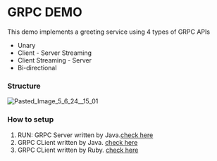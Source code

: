 # GRPC DEMO
This demo implements a greeting service using 4 types of GRPC APIs
+ Unary
+ Client - Server Streaming
+ Client Streaming - Server
+ Bi-directional

### Structure
![Pasted_Image_5_6_24__15_01](https://github.com/pdkproitf/grpc-demo/assets/12691828/febc4825-0ffe-4ebc-a5a1-1630b1ad3eb1)

### How to setup
1. RUN: GRPC Server written by Java.[check here](https://github.com/pdkproitf/grpc-demo/tree/main/grpc-server#this-is-grpc-java-server)
2. GRPC CLient written by Java. [check here](https://github.com/pdkproitf/grpc-demo/tree/main/grpc-client#this-is-grpc-java-client)
3. GRPC CLient written by Ruby. [check here](https://github.com/pdkproitf/grpc-demo/tree/main/grpc-client-ruby#steps-to-run)
